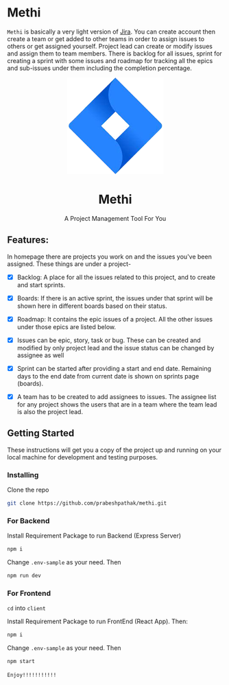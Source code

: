 # Methi
`Methi` is basically a very light version of <a href="https://www.atlassian.com/software/jira">Jira</a>. You can create account then create a team or get added to other teams in order to assign issues to others or get assigned yourself. Project lead can create or modify issues and assign them to team members. There is backlog for all issues, sprint for creating a sprint with some issues and roadmap for tracking all the epics and sub-issues under them including the completion percentage.

<p align="center">
<img src="https://github.com/prabeshpathak/methi/blob/master/client/public/icon.png">
<h1 align="center">
   Methi
  </h1>
  
<p align="center"> A Project Management Tool For You</p>
</p>


## Features:

In homepage there are projects you work on and the issues you've been assigned. These things are under a project- 

- [x] Backlog: A place for all the issues related to this project, and to create and start sprints.
- [x] Boards: If there is an active sprint, the issues under that sprint will be shown here in different boards based on their status. 
- [x] Roadmap: It contains the epic issues of a project. All the other issues under those epics are listed below.
- [x] Issues can be epic, story, task or bug. These can be created and modified by only project lead and the issue status can be changed by assignee as well
- [x] Sprint can be started after providing a start and end date. Remaining days to the end date from current date is shown on sprints page (boards). 
- [x] A team has to be created to add assignees to issues. The assignee list for any project shows the users that are in a team where the team lead is also the project lead.


## Getting Started

These instructions will get you a copy of the project up and running on your local machine for development and testing purposes.

### Installing
Clone the repo
   ```sh
   git clone https://github.com/prabeshpathak/methi.git
   ```
### For Backend
Install Requirement Package to run Backend (Express Server)
   ```sh
   npm i
   ```
Change `.env-sample` as your need. Then
   ```sh
   npm run dev 
   ```


### For Frontend

`cd` into `client`

Install Requirement Package to run FrontEnd (React App). Then:
 
   ```sh
   npm i
   ```

Change `.env-sample` as your need. Then
   ```sh
   npm start
   ```

```Enjoy!!!!!!!!!!!```
